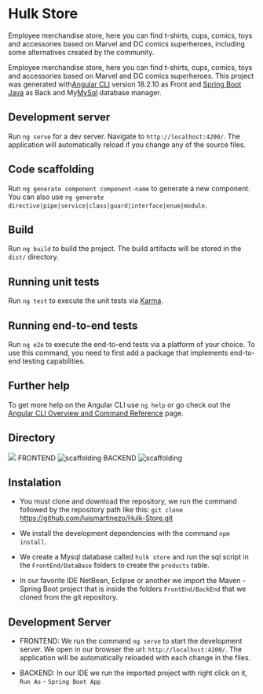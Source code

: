 # Hulk Store

Employee merchandise store, here you can find t-shirts, cups, comics, toys and accessories based on Marvel and DC comics superheroes, including some alternatives created by the community.

Employee merchandise store, here you can find t-shirts, cups, comics, toys and accessories based on Marvel and DC comics superheroes. This project was generated with[Angular CLI](https://github.com/angular/angular-cli) version 18.2.10 as Front and [Spring Boot Java](https://spring.io/projects/spring-boot) as Back and My[MySql](https://www.mysql.com/) database manager.


## Development server

Run `ng serve` for a dev server. Navigate to `http://localhost:4200/`. The application will automatically reload if you change any of the source files.

## Code scaffolding

Run `ng generate component component-name` to generate a new component. You can also use `ng generate directive|pipe|service|class|guard|interface|enum|module`.

## Build

Run `ng build` to build the project. The build artifacts will be stored in the `dist/` directory.

## Running unit tests

Run `ng test` to execute the unit tests via [Karma](https://karma-runner.github.io).

## Running end-to-end tests

Run `ng e2e` to execute the end-to-end tests via a platform of your choice. To use this command, you need to first add a package that implements end-to-end testing capabilities.

## Further help

To get more help on the Angular CLI use `ng help` or go check out the [Angular CLI Overview and Command Reference](https://angular.dev/tools/cli) page.

## Directory

![](/assets/img/scaffolding.png?raw=true)
FRONTEND
![scaffolding](https://github.com/luismartinezo/Hulk-Store/blob/master/assets/img/scaffolding.png?raw=true)
BACKEND
![scaffolding](https://github.com/luismartinezo/Hulk-Store/blob/master/assets/img/scaffolding-back.png?raw=true)

## Instalation

- You must clone and download the repository, we run the command followed by the repository path like this: `git clone` https://github.com/luismartinezo/Hulk-Store.git

- We install the development dependencies with the command `npm install`.

- We create a Mysql database called `hulk store` and run the sql script in the `FrontEnd/DataBase` folders to create the `products` table.

- In our favorite IDE NetBean, Eclipse or another we import the Maven - Spring Boot project that is inside the folders `FrontEnd/BackEnd` that we cloned from the git repository.

## Development Server

- FRONTEND: We run the command `ng serve` to start the development server. We open in our browser the url: `http://localhost:4200/`. The application will be automatically reloaded with each change in the files.

- BACKEND: In our IDE we run the imported project with right click on it, `Run As` - `Spring Boot App`



